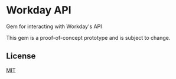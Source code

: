Workday API
===========

Gem for interacting with Workday's API


This gem is a proof-of-concept prototype and is subject to change.

## License

[MIT](http://opensource.org/licenses/MIT)
